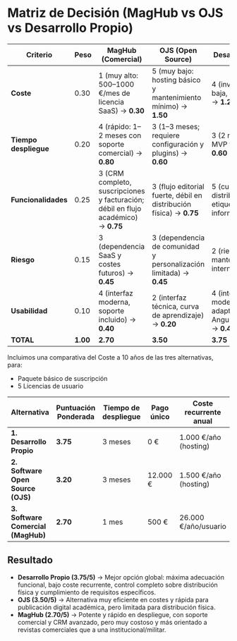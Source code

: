 # Matriz de Decisión (MagHub vs OJS vs Desarrollo Propio)

| **Criterio**          | **Peso** | **MagHub (Comercial)**                                                             | **OJS (Open Source)**                                               | **Desarrollo Propio**                                                      |
| --------------------- | -------- | ---------------------------------------------------------------------------------- | ------------------------------------------------------------------- | -------------------------------------------------------------------------- |
| **Coste**             | 0.30     | 1 (muy alto: 500–1000 €/mes de licencia SaaS) → **0.30**                           | 5 (muy bajo: hosting básico y mantenimiento mínimo) → **1.50**      | 4 (inversión inicial baja, sin licencias) → **1.20**                       |
| **Tiempo despliegue** | 0.20     | 4 (rápido: 1–2 meses con soporte comercial) → **0.80**                             | 3 (1–3 meses; requiere configuración y plugins) → **0.60**          | 3 (2 meses para MVP funcional) → **0.60**                                  |
| **Funcionalidades**   | 0.25     | 3 (CRM completo, suscripciones y facturación; débil en flujo académico) → **0.75** | 3 (flujo editorial fuerte, débil en distribución física) → **0.75** | 5 (cubre editorial, distribución física, etiquetas e informes) → **1.25** |
| **Riesgo**            | 0.15     | 3 (dependencia SaaS y costes futuros) → **0.45**                                   | 3 (dependencia de comunidad y personalización limitada) → **0.45**  | 2 (riesgo medio: mantenimiento interno) → **0.30**                         |
| **Usabilidad**        | 0.10     | 4 (interfaz moderna, soporte incluido) → **0.40**                                  | 2 (interfaz técnica, curva de aprendizaje) → **0.20**               | 4 (interfaz moderna y adaptable con Angular/Bootstrap) → **0.40**          |
| **TOTAL**             | **1.00** | **2.70**                                                                           | **3.50**                                                            | **3.75**                                                                   |

Incluimos una comparativa del Coste a 10 años de las tres alternativas, para:
* Paquete básico de suscripción
* 5 Licencias de usuario

| **Alternativa**                    | **Puntuación Ponderada** | **Tiempo de despliegue** | **Pago único** | **Coste recurrente anual** | **Coste total a 10 años** |
| ---------------------------------- | ------------------------ | ------------------------ | -------------- | -------------------------- | ------------------------- |
| **1. Desarrollo Propio**           | **3.75**                 | 3 meses                  | 0 €            | 1.000 €/año (hosting)      | **10.000 €**              |
| **2. Software Open Source (OJS)**  | **3.20**                 | 3 meses                  | 12.000 €       | 1.500 €/año (hosting)      | **27.500 €**              |
| **3. Software Comercial (MagHub)** | **2.70**                 | 1 mes                    | 500 €          | 26.000 €/año/usuario       | **262.800 €**             |


## Resultado

* **Desarrollo Propio (3.75/5)** → Mejor opción global: máxima adecuación funcional, bajo coste recurrente, control completo sobre distribución física y cumplimiento de requisitos específicos.
* **OJS (3.50/5)** → Alternativa muy eficiente en costes y rápida para publicación digital académica, pero limitada para distribución física.
* **MagHub (2.70/5)** → Potente y rápido en despliegue, con soporte comercial y CRM avanzado, pero muy costoso y más orientado a revistas comerciales que a una institucional/militar.